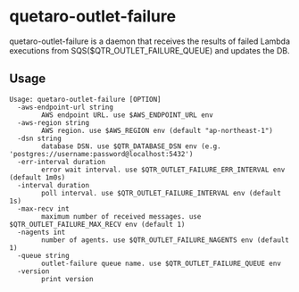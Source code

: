 # quetaro-outlet-failure

quetaro-outlet-failure is a daemon that receives the results of failed Lambda executions from SQS($QTR_OUTLET_FAILURE_QUEUE) and updates the DB.

## Usage

```
Usage: quetaro-outlet-failure [OPTION]
  -aws-endpoint-url string
    	AWS endpoint URL. use $AWS_ENDPOINT_URL env
  -aws-region string
    	AWS region. use $AWS_REGION env (default "ap-northeast-1")
  -dsn string
    	database DSN. use $QTR_DATABASE_DSN env (e.g. 'postgres://username:password@localhost:5432')
  -err-interval duration
    	error wait interval. use $QTR_OUTLET_FAILURE_ERR_INTERVAL env (default 1m0s)
  -interval duration
    	poll interval. use $QTR_OUTLET_FAILURE_INTERVAL env (default 1s)
  -max-recv int
    	maximum number of received messages. use $QTR_OUTLET_FAILURE_MAX_RECV env (default 1)
  -nagents int
    	number of agents. use $QTR_OUTLET_FAILURE_NAGENTS env (default 1)
  -queue string
    	outlet-failure queue name. use $QTR_OUTLET_FAILURE_QUEUE env
  -version
    	print version
```
